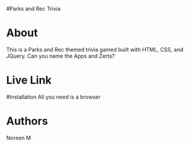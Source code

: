 #Parks and Rec Trivia 


# About 

This is a Parks and Rec themed trivia gamed built with HTML, CSS, and JQuery. 
Can you name the Apps and Zerts?
# Live Link 


#Installation 
All you need is a browser 

# Authors 
Noreen M 